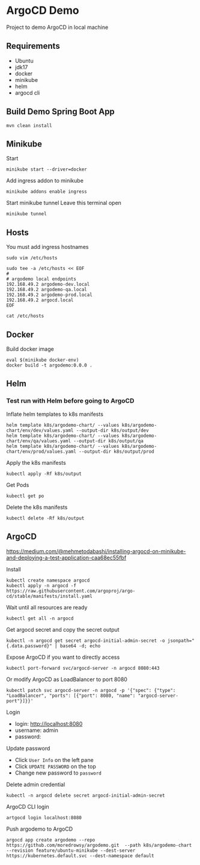 # ArgoCD Demo

Project to demo ArgoCD in local machine

## Requirements

- Ubuntu
- jdk17
- docker
- minikube
- helm
- argocd cli

## Build Demo Spring Boot App

```shell
mvn clean install
```

## Minikube

Start

```shell
minikube start --driver=docker
```

Add ingress addon to minikube

```shell
minikube addons enable ingress
```

Start minikube tunnel
Leave this terminal open

```shell
minikube tunnel
```

## Hosts

You must add ingress hostnames

```shell
sudo vim /etc/hosts
```

```shell
sudo tee -a /etc/hosts << EOF
#
# argodemo local endpoints
192.168.49.2 argodemo-dev.local
192.168.49.2 argodemo-qa.local
192.168.49.2 argodemo-prod.local
192.168.49.2 argocd.local
EOF
```

```shell
cat /etc/hosts
```


## Docker

Build docker image

```shell
eval $(minikube docker-env)
docker build -t argodemo:0.0.0 .
```

## Helm

### Test run with Helm before going to ArgoCD

Inflate helm templates to k8s manifests

```shell
helm template k8s/argodemo-chart/ --values k8s/argodemo-chart/env/dev/values.yaml --output-dir k8s/output/dev
helm template k8s/argodemo-chart/ --values k8s/argodemo-chart/env/qa/values.yaml --output-dir k8s/output/qa
helm template k8s/argodemo-chart/ --values k8s/argodemo-chart/env/prod/values.yaml --output-dir k8s/output/prod
```

Apply the k8s manifests

```shell
kubectl apply -Rf k8s/output
```

Get Pods

```shell
kubectl get po
```

Delete the k8s manifests

```shell
kubectl delete -Rf k8s/output
```

## ArgoCD

<https://medium.com/@mehmetodabashi/installing-argocd-on-minikube-and-deploying-a-test-application-caa68ec55fbf>

Install

```shell
kubectl create namespace argocd
kubectl apply -n argocd -f https://raw.githubusercontent.com/argoproj/argo-cd/stable/manifests/install.yaml
```

Wait until all resources are ready

```shell
kubectl get all -n argocd
```

Get argocd secret and copy the secret output

```shell
kubectl -n argocd get secret argocd-initial-admin-secret -o jsonpath="{.data.password}" | base64 -d; echo
```

Expose ArgoCD if you want to directly access

```shell
kubectl port-forward svc/argocd-server -n argocd 8080:443
```

Or modify ArgoCD as LoadBalancer to port 8080

```shell
kubectl patch svc argocd-server -n argocd -p '{"spec": {"type": "LoadBalancer", "ports": [{"port": 8080, "name": "argocd-server-port"}]}}'
```

Login
- login: <http://localhost:8080>
- username: admin
- password: <from-previous-secret-step>

Update password
- Click `User Info` on the left pane
- Click `UPDATE PASSWORD` on the top
- Change new password to `password`

Delete admin credential

```shell
kubectl -n argocd delete secret argocd-initial-admin-secret
```

ArgoCD CLI login

```shell
artgocd login localhost:8080
```

Push argodemo to ArgoCD

```shell
argocd app create argodemo --repo https://github.com/moredrowsy/argodemo.git  --path k8s/argodemo-chart --revision feature/ubuntu-minikube --dest-server https://kubernetes.default.svc --dest-namespace default
```